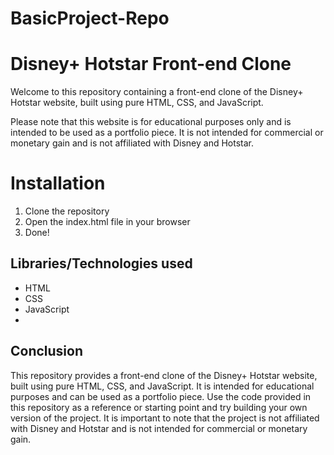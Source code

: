 # B a s i c P r o j e c t - R e p o 

# Disney+ Hotstar Front-end Clone
Welcome to this repository containing a front-end clone of the Disney+ Hotstar website, built using pure HTML, CSS, and JavaScript.

Please note that this website is for educational purposes only and is intended to be used as a portfolio piece. It is not intended for commercial or monetary gain and is not affiliated with Disney and Hotstar.

# Installation

1. Clone the repository
2. Open the index.html file in your browser
3. Done!

## Libraries/Technologies used

- HTML
- CSS
- JavaScript
- 
## Conclusion
This repository provides a front-end clone of the Disney+ Hotstar website, built using pure HTML, CSS, and JavaScript. It is intended for educational purposes and can be used as a portfolio piece. Use the code provided in this repository as a reference or starting point and try building your own version of the project. It is important to note that the project is not affiliated with Disney and Hotstar and is not intended for commercial or monetary gain.

 
